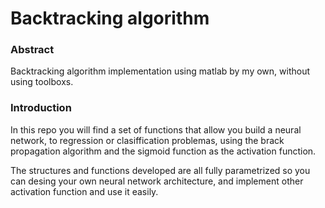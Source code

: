 # Backtracking algorithm

### Abstract
Backtracking algorithm implementation using matlab by my own, without using toolboxs.

### Introduction

In this repo you will find a set of functions that allow you build a neural network, to regression or clasiffication problemas, using
the brack propagation algorithm and the sigmoid function as the activation function.

The structures and functions developed are all fully parametrized so you can desing your own neural network architecture, and implement other activation function and use it easily.
